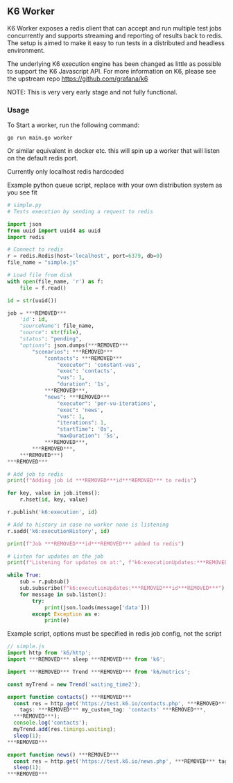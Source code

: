 <h2>
K6 Worker
</h2>

K6 Worker exposes a redis client that can accept and run multiple test jobs concurrently and supports streaming and reporting of results back to redis. The setup is aimed to make it easy to run tests in a distributed and headless environment.

The underlying K6 execution engine has been changed as little as possible to support the K6 Javascript API.
For more information on K6, please see the upstream repo <a>https://github.com/grafana/k6</a>

NOTE: This is very very early stage and not fully functional.

<h3>
Usage
</h3>

To Start a worker, run the following command:

```
go run main.go worker
```

Or similar equivalent in docker etc. this will spin up a worker that will listen on the default redis port.


Currently only localhost redis hardcoded

Example python queue script, replace with your own distribution system as you see fit

```python
# simple.py
# Tests execution by sending a request to redis

import json
from uuid import uuid4 as uuid
import redis

# Connect to redis
r = redis.Redis(host='localhost', port=6379, db=0)
file_name = "simple.js"

# Load file from disk
with open(file_name, 'r') as f:
    file = f.read()

id = str(uuid())

job = ***REMOVED***
    'id': id,
    "sourceName": file_name,
    "source": str(file),
    "status": "pending",
    "options": json.dumps(***REMOVED***
        "scenarios": ***REMOVED***
            "contacts": ***REMOVED***
                "executor": 'constant-vus',
                "exec": 'contacts',
                "vus": 1,
                "duration": '1s',
            ***REMOVED***,
            "news": ***REMOVED***
                "executor": 'per-vu-iterations',
                "exec": 'news',
                "vus": 1,
                "iterations": 1,
                "startTime": '0s',
                "maxDuration": '5s',
            ***REMOVED***,
        ***REMOVED***,
    ***REMOVED***)
***REMOVED***

# Add job to redis
print(f"Adding job id ***REMOVED***id***REMOVED*** to redis")

for key, value in job.items():
    r.hset(id, key, value)

r.publish('k6:execution', id)

# Add to history in case no worker none is listening
r.sadd('k6:executionHistory', id)

print(f"Job ***REMOVED***id***REMOVED*** added to redis")

# Listen for updates on the job
print(f"Listening for updates on at:", f"k6:executionUpdates:***REMOVED***id***REMOVED***")

while True:
    sub = r.pubsub()
    sub.subscribe(f"k6:executionUpdates:***REMOVED***id***REMOVED***")
    for message in sub.listen():
        try:
            print(json.loads(message['data']))
        except Exception as e:
            print(e)
```

Example script, options must be specified in redis job config, not the script

```javascript
// simple.js
import http from 'k6/http';
import ***REMOVED*** sleep ***REMOVED*** from 'k6';

import ***REMOVED*** Trend ***REMOVED*** from 'k6/metrics';

const myTrend = new Trend('waiting_time2');

export function contacts() ***REMOVED***
  const res = http.get('https://test.k6.io/contacts.php', ***REMOVED***
    tags: ***REMOVED*** my_custom_tag: 'contacts' ***REMOVED***,
  ***REMOVED***);
  console.log('contacts');
  myTrend.add(res.timings.waiting);
  sleep(1);
***REMOVED***

export function news() ***REMOVED***
  const res = http.get('https://test.k6.io/news.php', ***REMOVED*** tags: ***REMOVED*** my_custom_tag: 'news' ***REMOVED*** ***REMOVED***);
  sleep(1);
***REMOVED***
```
